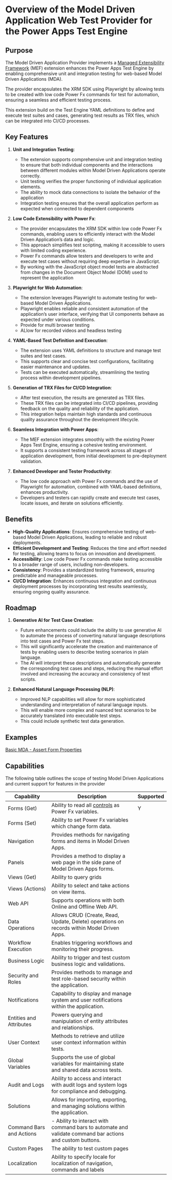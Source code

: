 # Overview of the Model Driven Application Web Test Provider for the Power Apps Test Engine

## Purpose

The Model Driven Application Provider implements a [Managed Extensibility Framework](https://learn.microsoft.comdotnet/framework/mef/) (MEF) extension enhances the Power Apps Test Engine by enabling comprehensive unit and integration testing for web-based Model Driven Applications (MDA).

The provider encapsulates the XRM SDK using Playwright by allowing tests to be created with low code Power Fx commands for test for automation, ensuring a seamless and efficient testing process.

This extension build on the Test Engine YAML definitions to define and execute test suites and cases, generating test results as TRX files, which can be integrated into CI/CD processes.

## Key Features

1. **Unit and Integration Testing**:
   - The extension supports comprehensive unit and integration testing to ensure that both individual components and the interactions between different modules within Model Driven Applications operate correctly.
   - Unit testing verifies the proper functioning of individual application elements.
   - The ability to mock data connections to isolate the behavior of the application
   - Integration testing ensures that the overall application perform as expected when connected to dependent components

2. **Low Code Extensibility with Power Fx**:
   - The provider encapsulates the XRM SDK within low code Power Fx commands, enabling users to efficiently interact with the Model Driven Application’s data and logic.
   - This approach simplifies test scripting, making it accessible to users with limited coding experience.
   - Power Fx commands allow testers and developers to write and execute test cases without requiring deep expertise in JavaScript.
   - By working with the JavaScript object model tests are abstracted from changes in the Document Object Model (DOM) used to represent the application

3. **Playwright for Web Automation**:
   - The extension leverages Playwright to automate testing for web-based Model Driven Applications.
   - Playwright enables reliable and consistent automation of the application’s user interface, verifying that UI components behave as expected under various conditions.
   - Provide for multi browser testing
   - ALlow for recorded videos and headless testing

4. **YAML-Based Test Definition and Execution**:
   - The extension uses YAML definitions to structure and manage test suites and test cases.
   - This supports clear and concise test configurations, facilitating easier maintenance and updates.
   - Tests can be executed automatically, streamlining the testing process within development pipelines.

5. **Generation of TRX Files for CI/CD Integration**:
   - After test execution, the results are generated as TRX files.
   - These TRX files can be integrated into CI/CD pipelines, providing feedback on the quality and reliability of the application.
   - This integration helps maintain high standards and continuous quality assurance throughout the development lifecycle.

6. **Seamless Integration with Power Apps**:
   - The MEF extension integrates smoothly with the existing Power Apps Test Engine, ensuring a cohesive testing environment.
   - It supports a consistent testing framework across all stages of application development, from initial development to pre-deployment validation.

7. **Enhanced Developer and Tester Productivity**:
   - The low code approach with Power Fx commands and the use of Playwright for automation, combined with YAML-based definitions, enhances productivity.
   - Developers and testers can rapidly create and execute test cases, locate issues, and iterate on solutions efficiently.

## Benefits

- **High-Quality Applications**: Ensures comprehensive testing of web-based Model Driven Applications, leading to reliable and robust deployments.
- **Efficient Development and Testing**: Reduces the time and effort needed for testing, allowing teams to focus on innovation and development.
- **Accessibility**: Low code Power Fx commands make testing accessible to a broader range of users, including non-developers.
- **Consistency**: Provides a standardized testing framework, ensuring predictable and manageable processes.
- **CI/CD Integration**: Enhances continuous integration and continuous deployment processes by incorporating test results seamlessly, ensuring ongoing quality assurance.

## Roadmap

1. **Generative AI for Test Case Creation**:
   - Future enhancements could include the ability to use generative AI to automate the process of converting natural language descriptions into test cases and Power Fx test steps.
   - This will significantly accelerate the creation and maintenance of tests by enabling users to describe testing scenarios in plain language.
   - The AI will interpret these descriptions and automatically generate the corresponding test cases and steps, reducing the manual effort involved and increasing the accuracy and consistency of test scripts.

2. **Enhanced Natural Language Processing (NLP)**:
   - Improved NLP capabilities will allow for more sophisticated understanding and interpretation of natural language inputs.
   - This will enable more complex and nuanced test scenarios to be accurately translated into executable test steps.
   - This could include synthetic test data generation.

## Examples

[Basic MDA - Assert Form Properties](../../samples/mda/testPlan.fx.yaml)

## Capabilities

The following table outlines the scope of testing Model Driven Applications and current support for features in the provider

| Capability               | Description                                                                                     | Supported |
|--------------------------|-------------------------------------------------------------------------------------------------|-----------|
| Forms (Get)              | Ability to read all [controls](./controls.md) as Power Fx variables.                                           | Y
| Forms (Set)              | Ability to set Power Fx variables which change form data.       |
| Navigation               | Provides methods for navigating forms and items in Model Driven Apps.                           |
| Panels                   | Provides a method to display a web page in the side pane of Model Driven Apps forms.            |
| Views (Get)              | Ability to query grids
| Views (Actions)          | Ability to select and take actions on view items.                |
| Web API                  | Supports operations with both Online and Offline Web API.                                       |
| Data Operations          | Allows CRUD (Create, Read, Update, Delete) operations on records within Model Driven Apps.      |
| Workflow Execution       | Enables triggering workflows and monitoring their progress.                                     |
| Business Logic           | Ability to trigger and test custom business logic and validations.                            |
| Security and Roles       | Provides methods to manage and test role-based security within the application.                 |
| Notifications            | Capability to display and manage system and user notifications within the application.          |
| Entities and Attributes  | Powers querying and manipulation of entity attributes and relationships.                        |
| User Context             | Methods to retrieve and utilize user context information within tests.                          |
| Global Variables         | Supports the use of global variables for maintaining state and shared data across tests.        |
| Audit and Logs           | Ability to access and interact with audit logs and system logs for compliance and debugging.    |
| Solutions                | Allows for importing, exporting, and managing solutions within the application.                 |
| Command Bars and Actions | - Ability to interact with command bars to automate and validate command bar actions and custom buttons.|
| Custom Pages             | The ability to test custom pages |
| Localization             | Ability to specify locale for localization of navigation, commands and labels |
